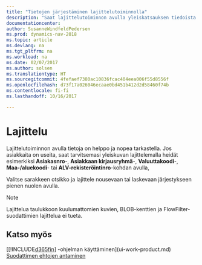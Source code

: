 ```yaml
---
title: "Tietojen järjestäminen lajittelutoiminnolla"
description: "Saat lajittelutoiminnon avulla yleiskatsauksen tiedoista. Voit esimerkiksi lajitella asiakkaat valuutan koodin mukaan ja saada tällä tavoin esille tietyt asiakkaat."
documentationcenter: 
author: SusanneWindfeldPedersen
ms.prod: dynamics-nav-2018
ms.topic: article
ms.devlang: na
ms.tgt_pltfrm: na
ms.workload: na
ms.date: 02/07/2017
ms.author: solsen
ms.translationtype: HT
ms.sourcegitcommit: 4fefaef7380ac10836fcac404eea006f55d8556f
ms.openlocfilehash: d73f17a026046ecaae0bd451b412d2d58460f74b
ms.contentlocale: fi-fi
ms.lasthandoff: 10/16/2017

---
```

# <a name="sorting"></a>Lajittelu
Lajittelutoiminnon avulla tietoja on helppo ja nopea tarkastella. Jos asiakkaita on useita, saat tarvitsemasi yleiskuvan lajittelemalla heidät esimerkiksi **Asiakasnro**-, **Asiakkaan kirjausryhmä**-, **Valuuttakoodi**-, **Maa-/aluekoodi**- tai **ALV-rekisteröintinro**-kohdan avulla,

Valitse sarakkeen otsikko ja lajittele nousevaan tai laskevaan järjestykseen pienen nuolen avulla.  

> [!NOTE]  
>   Lajittelua taulukkoon kuulumattomien kuvien, BLOB-kenttien ja FlowFilter-suodattimien lajittelua ei tueta.

## <a name="see-also"></a>Katso myös
[[!INCLUDE[d365fin](includes/d365fin_md.md)] -ohjelman käyttäminen](ui-work-product.md)  
[Suodattimen ehtojen antaminen](ui-enter-criteria-filters.md)

